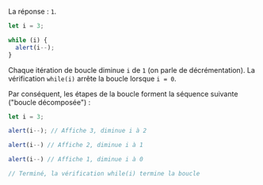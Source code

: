 La réponse : `1`.

```js run
let i = 3;

while (i) {
  alert(i--);
}
```

Chaque itération de boucle diminue `i` de `1` (on parle de décrémentation).
La vérification `while(i)` arrête la boucle lorsque `i = 0`.

Par conséquent, les étapes de la boucle forment la séquence suivante ("boucle décomposée") :

```js
let i = 3;

alert(i--); // Affiche 3, diminue i à 2

alert(i--) // Affiche 2, diminue i à 1

alert(i--) // Affiche 1, diminue i à 0

// Terminé, la vérification while(i) termine la boucle
```
